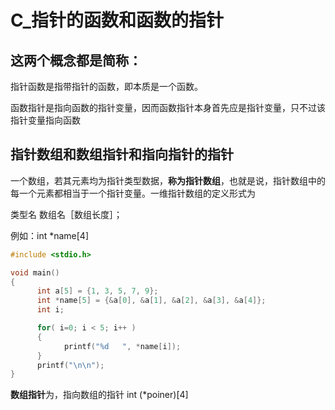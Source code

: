 # C_指针的函数和函数的指针

## 这两个概念都是简称：

指针函数是指带指针的函数，即本质是一个函数。

函数指针是指向函数的指针变量，因而函数指针本身首先应是指针变量，只不过该指针变量指向函数



## 指针数组和数组指针和指向指针的指针

一个数组，若其元素均为指针类型数据，**称为指针数组**，也就是说，指针数组中的每一个元素都相当于一个指针变量。一维指针数组的定义形式为

类型名    数组名［数组长度］；

例如：int *name[4]

```c
#include <stdio.h>

void main()
{
      int a[5] = {1, 3, 5, 7, 9};
      int *name[5] = {&a[0], &a[1], &a[2], &a[3], &a[4]};
      int i;

      for( i=0; i < 5; i++ )
      {
            printf("%d   ", *name[i]);
      }
      printf("\n\n");
}
```

**数组指针**为，指向数组的指针    int  (*poiner)[4] 



 